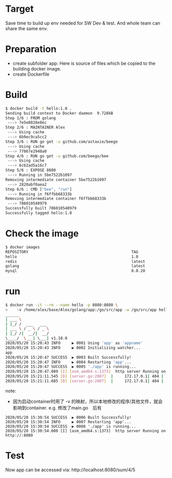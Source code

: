 # Target
Save time to build up env needed for SW Dev & test. And whole team can share the same env.

# Preparation
* create subfolder app: Here is source of files which be copied to the building docker image.
* create Dockerfile

# Build
```bash
$ docker build -t hello:1.0 .
Sending build context to Docker daemon  9.728kB
Step 1/6 : FROM golang
 ---> 7e5e8028e8ec
Step 2/6 : MAINTAINER Alex
 ---> Using cache
 ---> 6b9ec9ca5cc2
Step 3/6 : RUN go get -u github.com/astaxie/beego
 ---> Using cache
 ---> 77867e2948a0
Step 4/6 : RUN go get -u github.com/beego/bee
 ---> Using cache
 ---> 6cb2ad5a16c7
Step 5/6 : EXPOSE 8080
 ---> Running in 5be7522b1097
Removing intermediate container 5be7522b1097
 ---> 2820abf0aea2
Step 6/6 : CMD ["bee", "run"]
 ---> Running in f6ffbb68333b
Removing intermediate container f6ffbb68333b
 ---> 786010540979
Successfully built 786010540979
Successfully tagged hello:1.0
```
# Check the image
```bash
$ docker images
REPOSITORY                                             TAG                 IMAGE ID            CREATED             SIZE
hello                                                  1.0                 786010540979        42 seconds ago      867MB
redis                                                  latest              987b78fc9e38        2 days ago          104MB
golang                                                 latest              7e5e8028e8ec        4 days ago          810MB
mysql                                                  8.0.20              94dff5fab37f        5 days ago          541MB

```
# run
```bash
$ docker run -it --rm --name hello -p 8080:8080 \
>    -v /home/alex/base/Alex/golang/app:/go/src/app -w /go/src/app hello:1.0
______
| ___ \
| |_/ /  ___   ___
| ___ \ / _ \ / _ \
| |_/ /|  __/|  __/
\____/  \___| \___| v1.10.0
2020/05/20 15:20:43 INFO     ▶ 0001 Using 'app' as 'appname'
2020/05/20 15:20:43 INFO     ▶ 0002 Initializing watcher...
app
2020/05/20 15:20:47 SUCCESS  ▶ 0003 Built Successfully!
2020/05/20 15:20:47 INFO     ▶ 0004 Restarting 'app'...
2020/05/20 15:20:47 SUCCESS  ▶ 0005 './app' is running...
2020/05/20 15:20:47.089 [I] [asm_amd64.s:1373]  http server Running on http://:8080
2020/05/20 15:21:11.545 [D] [server.go:2807]  |     172.17.0.1| 404 |    356.852µs| nomatch| GET      /  
2020/05/20 15:21:11.685 [D] [server.go:2807]  |     172.17.0.1| 404 |    300.755µs| nomatch| GET      /favicon.ico
```
note:
* 因为启动container时用了 -v 的映射，所以本地修改的程序/其他文件，就会影响到container.
e.g. 修改了main.go　后有
```
2020/05/20 15:30:54 SUCCESS  ▶ 0006 Built Successfully!
2020/05/20 15:30:54 INFO     ▶ 0007 Restarting 'app'...
2020/05/20 15:30:54 SUCCESS  ▶ 0008 './app' is running...
2020/05/20 15:30:54.600 [I] [asm_amd64.s:1373]  http server Running on http://:8080
```
# Test
Now app can be accessed via:  http://localhost:8080/sum/4/5


